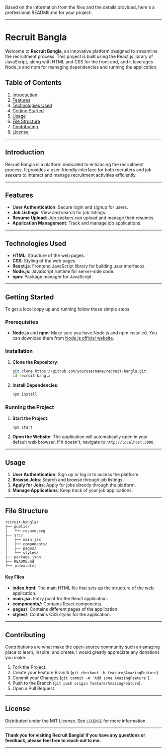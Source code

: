 Based on the information from the files and the details provided, here's a professional README.md for your project:

---

# Recruit Bangla

Welcome to **Recruit Bangla**, an innovative platform designed to streamline the recruitment process. This project is built using the React.js library of JavaScript, along with HTML and CSS for the front end, and it leverages Node.js and npm for managing dependencies and running the application.

## Table of Contents
1. [Introduction](#introduction)
2. [Features](#features)
3. [Technologies Used](#technologies-used)
4. [Getting Started](#getting-started)
5. [Usage](#usage)
6. [File Structure](#file-structure)
7. [Contributing](#contributing)
8. [License](#license)

---

## Introduction

Recruit Bangla is a platform dedicated to enhancing the recruitment process. It provides a user-friendly interface for both recruiters and job seekers to interact and manage recruitment activities efficiently.

---

## Features

- **User Authentication**: Secure login and signup for users.
- **Job Listings**: View and search for job listings.
- **Resume Upload**: Job seekers can upload and manage their resumes.
- **Application Management**: Track and manage job applications.

---

## Technologies Used

- **HTML**: Structure of the web pages.
- **CSS**: Styling of the web pages.
- **React.js**: Frontend JavaScript library for building user interfaces.
- **Node.js**: JavaScript runtime for server-side code.
- **npm**: Package manager for JavaScript.

---

## Getting Started

To get a local copy up and running follow these simple steps:

### Prerequisites

- **Node.js** and **npm**: Make sure you have Node.js and npm installed. You can download them from [Node.js official website](https://nodejs.org/).

### Installation

1. **Clone the Repository**:
    ```sh
    git clone https://github.com/yourusername/recruit-bangla.git
    cd recruit-bangla
    ```

2. **Install Dependencies**:
    ```sh
    npm install
    ```

### Running the Project

1. **Start the Project**:
    ```sh
    npm start
    ```

2. **Open the Website**:
   The application will automatically open in your default web browser. If it doesn't, navigate to `http://localhost:3000`.

---

## Usage

1. **User Authentication**: Sign up or log in to access the platform.
2. **Browse Jobs**: Search and browse through job listings.
3. **Apply for Jobs**: Apply for jobs directly through the platform.
4. **Manage Applications**: Keep track of your job applications.

---

## File Structure

```plaintext
recruit-bangla/
├── public/
│   └── resume.svg
├── src/
│   ├── main.jsx
│   ├── components/
│   ├── pages/
│   └── styles/
├── package.json
├── README.md
└── index.html
```

#### Key Files
- **index.html**: The main HTML file that sets up the structure of the web application.
- **main.jsx**: Entry point for the React application.
- **components/**: Contains React components.
- **pages/**: Contains different pages of the application.
- **styles/**: Contains CSS styles for the application.

---

## Contributing

Contributions are what make the open-source community such an amazing place to learn, inspire, and create. I would greatly appreciate any donations you make.

1. Fork the Project.
2. Create your Feature Branch (`git checkout -b feature/AmazingFeature`).
3. Commit your Changes (`git commit -m 'Add some AmazingFeature'`).
4. Push to the Branch (`git push origin feature/AmazingFeature`).
5. Open a Pull Request.

---

## License

Distributed under the MIT License. See `LICENSE` for more information.

---

**Thank you for visiting Recruit Bangla! If you have any questions or feedback, please feel free to reach out to me.**

---

